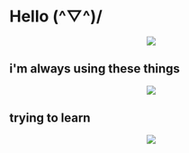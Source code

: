 <h1>Hello (^▽^)/</h1>

<p align="center">
<img src="https://github.com/user-attachments/assets/01a938d4-1857-4824-817d-c98999ad2407">
<br>

<h2>i'm always using these things</h2>

<p align="center">
  <a href="https://skillicons.dev">
    <img src="https://skillicons.dev/icons?i=cpp,cs,gamemakerstudio,git,notion,vscode" />
  </a>
</p>

<h2>trying to learn</h2>

<p align="center">
  <a href="https://skillicons.dev">
    <img src="https://skillicons.dev/icons?i=js,java,ableton" />
  </a>
</p>
